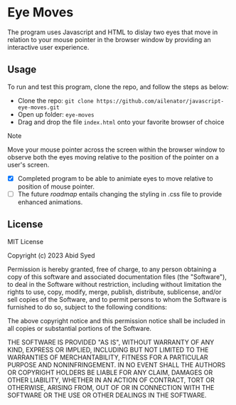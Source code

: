 # Eye Moves
The program uses Javascript and HTML to dislay two eyes that move in relation to your mouse pointer in the browser window by providing an interactive user experience.

## Usage
To run and test this program, clone the repo, and follow the steps as below:

- Clone the repo: `git clone https://github.com/ailenator/javascript-eye-moves.git`
- Open up folder: `eye-moves`
- Drag and drop the file `index.html` onto your favorite browser of choice
> [!NOTE]
> Move your mouse pointer across the screen within the browser window to observe both the eyes moving relative to the position of the pointer on a user's screen.

- [x] Completed program to be able to animiate eyes to move relative to position of mouse pointer.
- [ ] The future *roadmap* entails changing the styling in .css file to provide enhanced animations.

## License
MIT License

Copyright (c) 2023 Abid Syed

Permission is hereby granted, free of charge, to any person obtaining a copy of this software and associated documentation files (the "Software"), to deal in the Software without restriction, including without limitation the rights to use, copy, modify, merge, publish, distribute, sublicense, and/or sell copies of the Software, and to permit persons to whom the Software is
furnished to do so, subject to the following conditions:

The above copyright notice and this permission notice shall be included in all copies or substantial portions of the Software.

THE SOFTWARE IS PROVIDED "AS IS", WITHOUT WARRANTY OF ANY KIND, EXPRESS OR IMPLIED, INCLUDING BUT NOT LIMITED TO THE WARRANTIES OF MERCHANTABILITY, FITNESS FOR A PARTICULAR PURPOSE AND NONINFRINGEMENT. IN NO EVENT SHALL THE AUTHORS OR COPYRIGHT HOLDERS BE LIABLE FOR ANY CLAIM, DAMAGES OR OTHER LIABILITY, WHETHER IN AN ACTION OF CONTRACT, TORT OR OTHERWISE, ARISING FROM, OUT OF OR IN CONNECTION WITH THE SOFTWARE OR THE USE OR OTHER DEALINGS IN THE SOFTWARE.